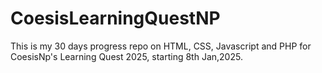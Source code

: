 # CoesisLearningQuestNP
This is my 30 days progress repo on HTML, CSS, Javascript and PHP for CoesisNp's Learning Quest 2025, starting 8th Jan,2025.
